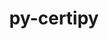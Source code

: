 ---
title: "py-certipy"
layout: cache
categories: [package, develop]
meta: {"compilers": ["none"], "num_specs": 23, "num_specs_by_stack": {"e4s": 11, "e4s-neoverse-v2": 12, "root": 23}, "oss": ["ubuntu22.04"], "platforms": ["linux"], "stacks": ["e4s", "e4s-neoverse-v2", "root"], "targets": ["neoverse_v2", "x86_64_v3"], "versions": ["0.1.3"]}
spec_details: [{"compiler": "none", "hash": "4mg5arzfncsptdcnb726mkiapyiw65wn", "os": "ubuntu22.04", "platform": "linux", "size": "-", "stacks": ["e4s", "root"], "target": "x86_64_v3", "variants": ["build_system=python_pip"], "versions": ["0.1.3"]}, {"compiler": "none", "hash": "4rr73tp4ibsjoc5blkq3xkpza5bwse3o", "os": "ubuntu22.04", "platform": "linux", "size": "-", "stacks": ["e4s-neoverse-v2", "root"], "target": "neoverse_v2", "variants": ["build_system=python_pip"], "versions": ["0.1.3"]}, {"compiler": "none", "hash": "4vk65yjanbgtuie6peedrr6fjloun6cb", "os": "ubuntu22.04", "platform": "linux", "size": "-", "stacks": ["e4s-neoverse-v2", "root"], "target": "neoverse_v2", "variants": ["build_system=python_pip"], "versions": ["0.1.3"]}, {"compiler": "none", "hash": "6hxgzh3p2oilp7vpjnbizcorfr7ofixa", "os": "ubuntu22.04", "platform": "linux", "size": "-", "stacks": ["e4s", "root"], "target": "x86_64_v3", "variants": ["build_system=python_pip"], "versions": ["0.1.3"]}, {"compiler": "none", "hash": "6x3rlzgbu2qdf2uxxzx22o6k3u3vedx3", "os": "ubuntu22.04", "platform": "linux", "size": "-", "stacks": ["e4s-neoverse-v2", "root"], "target": "neoverse_v2", "variants": ["build_system=python_pip"], "versions": ["0.1.3"]}, {"compiler": "none", "hash": "ahsvrpvu5pyybwdvbnandg5i4zqxeino", "os": "ubuntu22.04", "platform": "linux", "size": "-", "stacks": ["e4s", "root"], "target": "x86_64_v3", "variants": ["build_system=python_pip"], "versions": ["0.1.3"]}, {"compiler": "none", "hash": "bef7zajbb3tdvi4fpku6oqwja2xnvm43", "os": "ubuntu22.04", "platform": "linux", "size": "-", "stacks": ["e4s", "root"], "target": "x86_64_v3", "variants": ["build_system=python_pip"], "versions": ["0.1.3"]}, {"compiler": "none", "hash": "ben6lw537afank77k7b74niz5ad6cc3c", "os": "ubuntu22.04", "platform": "linux", "size": "-", "stacks": ["e4s-neoverse-v2", "root"], "target": "neoverse_v2", "variants": ["build_system=python_pip"], "versions": ["0.1.3"]}, {"compiler": "none", "hash": "c7qjrwc2rmq3linvwe7gropdsqgxbzbl", "os": "ubuntu22.04", "platform": "linux", "size": "-", "stacks": ["e4s-neoverse-v2", "root"], "target": "neoverse_v2", "variants": ["build_system=python_pip"], "versions": ["0.1.3"]}, {"compiler": "none", "hash": "cicqmyxzuvkv4yz2wjdluw74f563wjam", "os": "ubuntu22.04", "platform": "linux", "size": "-", "stacks": ["e4s", "root"], "target": "x86_64_v3", "variants": ["build_system=python_pip"], "versions": ["0.1.3"]}, {"compiler": "none", "hash": "hpo2xum3d4kvy3gfuilzsson3esqgnxs", "os": "ubuntu22.04", "platform": "linux", "size": "-", "stacks": ["e4s", "root"], "target": "x86_64_v3", "variants": ["build_system=python_pip"], "versions": ["0.1.3"]}, {"compiler": "none", "hash": "hqa72rxi75jyk6c5tvyidrgtweb4f3bb", "os": "ubuntu22.04", "platform": "linux", "size": "-", "stacks": ["e4s-neoverse-v2", "root"], "target": "neoverse_v2", "variants": ["build_system=python_pip"], "versions": ["0.1.3"]}, {"compiler": "none", "hash": "hz5x2cphrbdgn2u65euyx5ypwxvft2dk", "os": "ubuntu22.04", "platform": "linux", "size": "-", "stacks": ["e4s-neoverse-v2", "root"], "target": "neoverse_v2", "variants": ["build_system=python_pip"], "versions": ["0.1.3"]}, {"compiler": "none", "hash": "jrq3mwbobnggsymiqqzsgixbguujy4fo", "os": "ubuntu22.04", "platform": "linux", "size": "-", "stacks": ["e4s", "root"], "target": "x86_64_v3", "variants": ["build_system=python_pip"], "versions": ["0.1.3"]}, {"compiler": "none", "hash": "k3yg6vy2q5yabckvppymlrb4kvgzykid", "os": "ubuntu22.04", "platform": "linux", "size": "-", "stacks": ["e4s-neoverse-v2", "root"], "target": "neoverse_v2", "variants": ["build_system=python_pip"], "versions": ["0.1.3"]}, {"compiler": "none", "hash": "lhgyyyw57yo5x66nxlchygbvgu7lad3v", "os": "ubuntu22.04", "platform": "linux", "size": "-", "stacks": ["e4s", "root"], "target": "x86_64_v3", "variants": ["build_system=python_pip"], "versions": ["0.1.3"]}, {"compiler": "none", "hash": "nrtayu4l47at7luva4wohnim6p7z6giq", "os": "ubuntu22.04", "platform": "linux", "size": "-", "stacks": ["e4s", "root"], "target": "x86_64_v3", "variants": ["build_system=python_pip"], "versions": ["0.1.3"]}, {"compiler": "none", "hash": "orflewtg4vqel3vb32bv72pbovtg5m7v", "os": "ubuntu22.04", "platform": "linux", "size": "-", "stacks": ["e4s-neoverse-v2", "root"], "target": "neoverse_v2", "variants": ["build_system=python_pip"], "versions": ["0.1.3"]}, {"compiler": "none", "hash": "rwzrjsm52lmnd4rxfrioh5qkg426rbm5", "os": "ubuntu22.04", "platform": "linux", "size": "-", "stacks": ["e4s-neoverse-v2", "root"], "target": "neoverse_v2", "variants": ["build_system=python_pip"], "versions": ["0.1.3"]}, {"compiler": "none", "hash": "tbu7gy2l4ugstshyhb2ysytpg5tcupkx", "os": "ubuntu22.04", "platform": "linux", "size": "-", "stacks": ["e4s", "root"], "target": "x86_64_v3", "variants": ["build_system=python_pip"], "versions": ["0.1.3"]}, {"compiler": "none", "hash": "u3r6gukoxnw4axlsghzvqkxo6gihhpw3", "os": "ubuntu22.04", "platform": "linux", "size": "-", "stacks": ["e4s-neoverse-v2", "root"], "target": "neoverse_v2", "variants": ["build_system=python_pip"], "versions": ["0.1.3"]}, {"compiler": "none", "hash": "wkehf6lztww22aeyroyyre7o44fogblm", "os": "ubuntu22.04", "platform": "linux", "size": "-", "stacks": ["e4s-neoverse-v2", "root"], "target": "neoverse_v2", "variants": ["build_system=python_pip"], "versions": ["0.1.3"]}, {"compiler": "none", "hash": "wwnwvpeq6vfves4nbsvvpueud5e3fdrt", "os": "ubuntu22.04", "platform": "linux", "size": "-", "stacks": ["e4s", "root"], "target": "x86_64_v3", "variants": ["build_system=python_pip"], "versions": ["0.1.3"]}]
---